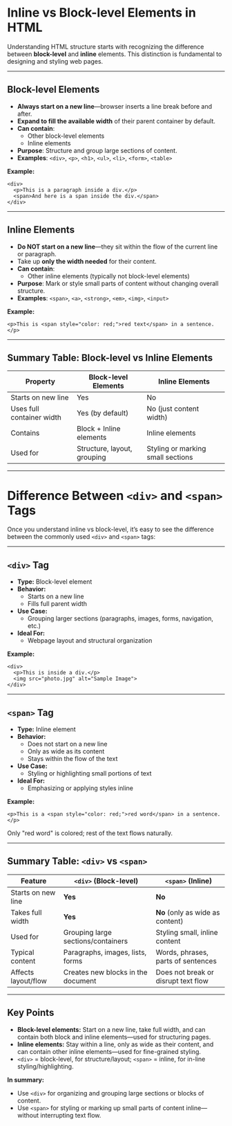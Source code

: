 # Inline vs Block-level Elements in HTML

Understanding HTML structure starts with recognizing the difference between **block-level** and **inline** elements. This distinction is fundamental to designing and styling web pages.

---

## Block-level Elements

- **Always start on a new line**—browser inserts a line break before and after.
- **Expand to fill the available width** of their parent container by default.
- **Can contain**:  
  - Other block-level elements  
  - Inline elements
- **Purpose**: Structure and group large sections of content.
- **Examples**: `<div>`, `<p>`, `<h1>`, `<ul>`, `<li>`, `<form>`, `<table>`

**Example:**
```
<div>
  <p>This is a paragraph inside a div.</p>
  <span>And here is a span inside the div.</span>
</div>
```

---

## Inline Elements

- **Do NOT start on a new line**—they sit within the flow of the current line or paragraph.
- Take up **only the width needed** for their content.
- **Can contain**:  
  - Other inline elements (typically not block-level elements)
- **Purpose**: Mark or style small parts of content without changing overall structure.
- **Examples**: `<span>`, `<a>`, `<strong>`, `<em>`, `<img>`, `<input>`

**Example:**
```
<p>This is <span style="color: red;">red text</span> in a sentence.</p>
```

---

## Summary Table: Block-level vs Inline Elements

| Property                   | Block-level Elements             | Inline Elements                   |
|----------------------------|----------------------------------|-----------------------------------|
| Starts on new line         | Yes                              | No                                |
| Uses full container width  | Yes (by default)                 | No (just content width)           |
| Contains                   | Block + Inline elements          | Inline elements                   |
| Used for                   | Structure, layout, grouping      | Styling or marking small sections |

---

# Difference Between `<div>` and `<span>` Tags

Once you understand inline vs block-level, it’s easy to see the difference between the commonly used `<div>` and `<span>` tags:

---

## `<div>` Tag

- **Type:** Block-level element
- **Behavior:** 
  - Starts on a new line
  - Fills full parent width
- **Use Case:** 
  - Grouping larger sections (paragraphs, images, forms, navigation, etc.)
- **Ideal For:** 
  - Webpage layout and structural organization

**Example:**
```
<div>
  <p>This is inside a div.</p>
  <img src="photo.jpg" alt="Sample Image">
</div>
```

---

## `<span>` Tag

- **Type:** Inline element
- **Behavior:** 
  - Does not start on a new line
  - Only as wide as its content
  - Stays within the flow of the text
- **Use Case:** 
  - Styling or highlighting small portions of text
- **Ideal For:** 
  - Emphasizing or applying styles inline

**Example:**
```
<p>This is a <span style="color: red;">red word</span> in a sentence.</p>
```
Only "red word" is colored; rest of the text flows naturally.

---

## Summary Table: `<div>` vs `<span>`

| Feature               | `<div>` (Block-level)               | `<span>` (Inline)                      |
|-----------------------|-------------------------------------|-----------------------------------------|
| Starts on new line    | **Yes**                             | **No**                                  |
| Takes full width      | **Yes**                             | **No** (only as wide as content)        |
| Used for              | Grouping large sections/containers  | Styling small, inline content           |
| Typical content       | Paragraphs, images, lists, forms    | Words, phrases, parts of sentences      |
| Affects layout/flow   | Creates new blocks in the document  | Does not break or disrupt text flow     |

---

## Key Points

- **Block-level elements:** Start on a new line, take full width, and can contain both block and inline elements—used for structuring pages.
- **Inline elements:** Stay within a line, only as wide as their content, and can contain other inline elements—used for fine-grained styling.
- `<div>` = block-level, for structure/layout; `<span>` = inline, for in-line styling/highlighting.

**In summary:**
- Use `<div>` for organizing and grouping large sections or blocks of content.
- Use `<span>` for styling or marking up small parts of content inline—without interrupting text flow.
